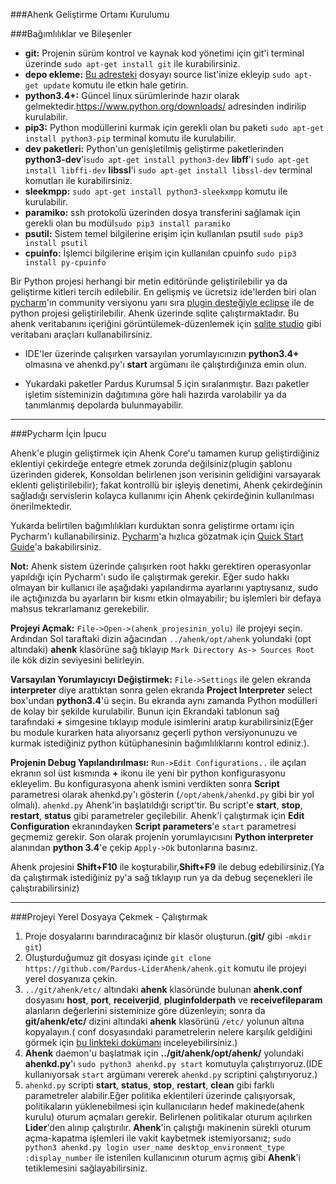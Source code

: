 ###Ahenk Geliştirme Ortamı Kurulumu

###Bağımlılıklar ve Bileşenler <br />
* **git:** Projenin sürüm kontrol ve kaynak kod yönetimi için git'i terminal üzerinde ```sudo apt-get install git``` ile kurabilirsiniz.
* **depo ekleme:** [Bu adresteki](https://github.com/Pardus-Kurumsal/lider-ahenk-installer/blob/master/ahenk-installer/conf/liderahenk.list) dosyayı source list'inize ekleyip `sudo apt-get update` komutu ile etkin hale getirin.
* **python3.4+:** Güncel linux sürümlerinde hazır olarak gelmektedir.https://www.python.org/downloads/ adresinden indirilip kurulabilir.
* **pip3:** Python modüllerini kurmak için gerekli olan bu paketi `sudo apt-get install python3-pip` terminal komutu ile kurulabilir.
* **dev paketleri:** Python'un genişletilmiş geliştirme paketlerinden
 **python3-dev**'i`sudo apt-get install python3-dev`
 **libff**'i `sudo apt-get install libffi-dev`
 **libssl**'i `sudo apt-get install libssl-dev`
 terminal komutları ile kurabilirsiniz.
* **sleekmpp:** `sudo apt-get install python3-sleekxmpp` komutu ile kurulabilir.
* **paramiko:** ssh protokolü üzerinden dosya transferini sağlamak için gerekli olan bu modül`sudo pip3 install paramiko`
* **psutil:** Sistem temel bilgilerine erişim için kullanılan psutil `sudo pip3 install psutil` 
* **cpuinfo:** İşlemci bilgilerine erişim için kullanılan cpuinfo `sudo pip3 install py-cpuinfo` 


Bir Python projesi herhangi bir metin editöründe geliştirilebilir ya da geliştirme kitleri tercih edilebilir. En gelişmiş ve ücretsiz ide'lerden biri olan [pycharm](https://www.jetbrains.com/pycharm/download/)'ın community versiyonu yanı sıra [plugin desteğiyle eclipse](http://www.pydev.org/manual_101_install.html) ile de python projesi geliştirilebilir. Ahenk üzerinde sqlite çalıştırmaktadır. Bu ahenk veritabanını içeriğini görüntülemek-düzenlemek için [sqlite studio](http://sqlitestudio.pl/?act=download) gibi veritabanı araçları kullanabilirsiniz.

* IDE'ler üzerinde çalışırken varsayılan yorumlayıcınızın **python3.4+** olmasına ve ahenkd.py'ı **start** argümanı ile çalıştırdığınıza emin olun.

* Yukardaki paketler Pardus Kurumsal 5 için sıralanmıştır. Bazı paketler işletim sisteminizin dağıtımına göre hali hazırda varolabilir ya da tanımlanmış depolarda bulunmayabilir.

---
###Pycharm İçin İpucu

Ahenk'e plugin geliştirmek için Ahenk Core'u tamamen kurup geliştirdiğiniz eklentiyi çekirdeğe entegre etmek zorunda değilsiniz(plugin şablonu üzerinden giderek, Konsoldan belirlenen json verisinin gelidiğini varsayarak eklenti geliştirilebilir); fakat kontrollü bir işleyiş denetimi, Ahenk çekirdeğinin sağladığı servislerin kolayca kullanımı için Ahenk çekirdeğinin kullanılması önerilmektedir.

Yukarda belirtilen bağımlılıkları kurduktan sonra geliştirme ortamı için Pycharm'ı kullanabilirsiniz. [Pycharm](https://www.jetbrains.com/pycharm/download/)'a hızlıca gözatmak için [Quick Start Guide](https://www.jetbrains.com/help/pycharm/5.0/quick-start-guide.html)'a bakabilirsiniz.

**Not:** Ahenk sistem üzerinde çalışırken root hakkı gerektiren operasyonlar yapıldığı için Pycharm'ı sudo ile çalıştırmak gerekir. Eğer sudo hakkı olmayan bir kullanıcı ile aşağıdaki yapılandırma ayarlarını yaptıysanız, sudo ile açtığınızda bu ayarların bir kısmı etkin olmayabilir; bu işlemleri bir defaya mahsus tekrarlamanız gerekebilir.

**Projeyi Açmak:** `File->Open->(ahenk_projesinin_yolu)` ile projeyi seçin. Ardından Sol taraftaki dizin ağacından `../ahenk/opt/ahenk` yolundaki (opt altındaki) **ahenk** klasörüne sağ tıklayıp `Mark Directory As-> Sources Root` ile kök dizin seviyesini belirleyin.

**Varsayılan Yorumlayıcıyı Değiştirmek:** `File->Settings` ile gelen ekranda **interpreter** diye arattıktan sonra gelen ekranda **Project Interpreter** select box'undan **python3.4**'ü seçin. Bu ekranda aynı zamanda Python modülleri de kolay bir şekilde kurulabilir. Bunun için Ekrandaki tablonun sağ tarafındaki **+** simgesine tıklayıp module isimlerini aratıp kurabilirsiniz(Eğer bu module kurarken hata alıyorsanız geçerli python versiyonunuzu ve kurmak istediğiniz python kütüphanesinin bağımlılıklarını kontrol ediniz.).

**Projenin Debug Yapılandırılması:** `Run->Edit Configurations..` ile açılan ekranın sol üst kısmında **+** ikonu ile yeni bir python konfigurasyonu ekleyelim. Bu konfigurasyona ahenk ismini verdikten sonra **Script** parametresi olarak ahenkd.py'ı gösterin (`/opt/ahenk/ahenkd.py` gibi bir yol olmalı). `ahenkd.py` Ahenk'in başlatıldığı script'tir. Bu script'e **start**, **stop**, **restart**, **status** gibi parametreler geçilebilir. Ahenk'i çalıştırmak için **Edit Configuration** ekranındayken **Script parameters**'e `start` parametresi geçmemiz gerekir. Son olarak projenin yorumlayıcısını **Python interpreter** alanından **python 3.4**'e çekip `Apply->Ok` butonlarına basınız.

Ahenk projesini **Shift+F10** ile koşturabilir,**Shift+F9** ile debug edebilirsiniz.(Ya da çalıştırmak istediğiniz py'a sağ tıklayıp run ya da debug seçenekleri ile çalıştırabilirsiniz)

---

###Projeyi Yerel Dosyaya Çekmek - Çalıştırmak<br />
1. Proje dosyalarını barındıracağınız bir klasör oluşturun.(**git/** gibi ```-mkdir git```)<br />
2. Oluşturduğumuz git dosyası içinde
```git clone https://github.com/Pardus-LiderAhenk/ahenk.git``` komutu ile projeyi yerel dosyanıza çekin.<br />
3. ```../git/ahenk/etc/``` altındaki **ahenk** klasöründe bulunan **ahenk.conf** dosyasını **host**, **port**, **receiverjid**, **pluginfolderpath** ve **receivefileparam** alanların değerlerini sisteminize göre düzenleyin; sonra da **git/ahenk/etc/** dizini altındaki **ahenk** klasörünü  ```/etc/``` yolunun altına kopyalayın.( conf dosyasındaki parametrelerin nelere karşılık geldiğini görmek için [bu linkteki dokümanı](http://docs.liderahenk.org/lider-ahenk-docs/developers/ahenk/sss/) inceleyebilirsiniz.)
4. **Ahenk** daemon'u başlatmak için  **../git/ahenk/opt/ahenk/** yolundaki **ahenkd.py**'ı ```sudo python3 ahenkd.py start``` komutuyla çalıştırıyoruz.(IDE kullanıyorsak `start` argümanı vererek `ahenkd.py` scriptini çalıştırıyoruz.)
5. `ahenkd.py` scripti **start**, **status**, **stop**, **restart**, **clean** gibi farklı parametreler alabilir.Eğer politika eklentileri üzerinde çalışıyorsak, politikaların yüklenebilmesi için kullanıcıların hedef makinede(ahenk kurulu) oturum açmaları gerekir. Belirlenen politikalar oturum açılırken **Lider**'den alınıp çalıştırılır. **Ahenk**'in çalıştığı makinenin sürekli oturum açma-kapatma işlemleri ile vakit kaybetmek istemiyorsanız; ```sudo python3 ahenkd.py login user_name desktop_environment_type :display_number``` ile istenilen kullanıcının oturum açmış gibi **Ahenk**'i tetiklemesini sağlayabilirsiniz.
